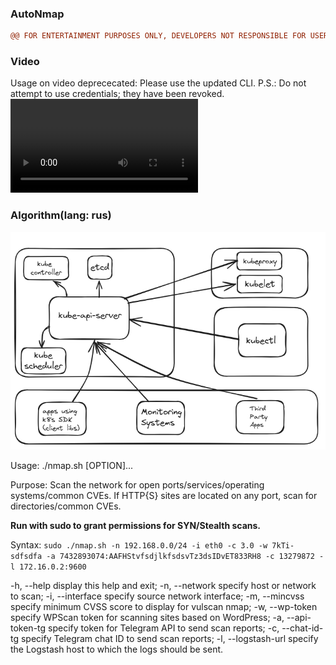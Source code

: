 ### AutoNmap
```diff
@@ FOR ENTERTAINMENT PURPOSES ONLY, DEVELOPERS NOT RESPONSIBLE FOR USER ACTIONS @@
```

### Video
Usage on video deprececated: Please use the updated CLI. P.S.: Do not attempt to use credentials; they have been revoked.
![plot](src/nmap_scan.webm)

### Algorithm(lang: rus)
![plot](src/algorithm)

Usage: ./nmap.sh [OPTION]...

Purpose: Scan the network for open ports/services/operating systems/common CVEs. If HTTP{S} sites are located on any port, scan for directories/common CVEs.

**Run with sudo to grant permissions for SYN/Stealth scans.**

Syntax: `sudo ./nmap.sh -n 192.168.0.0/24 -i eth0 -c 3.0 -w 7kTi-sdfsdfa -a 7432893074:AAFHStvfsdjlkfsdsvTz3dsIDvET833RH8 -c 13279872 -l 172.16.0.2:9600`

  -h, --help            display this help and exit;
  -n, --network         specify host or network to scan; 
  -i, --interface       specify source network interface;
  -m, --mincvss         specify minimum CVSS score to display for vulscan nmap;
  -w, --wp-token        specify WPScan token for scanning sites based on WordPress;
  -a, --api-token-tg    specify token for Telegram API to send scan reports;
  -c, --chat-id-tg      specify Telegram chat ID to send scan reports;
  -l, --logstash-url    specify the Logstash host to which the logs should be sent.
